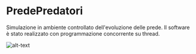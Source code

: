 # PredePredatori
Simulazione in ambiente controllato dell'evoluzione delle prede. Il software è stato realizzato con programmazione concorrente su thread.

![alt-text](https://github.com/MrPio/PredePredatori/blob/main/Simulazione%20carestia.gif)
